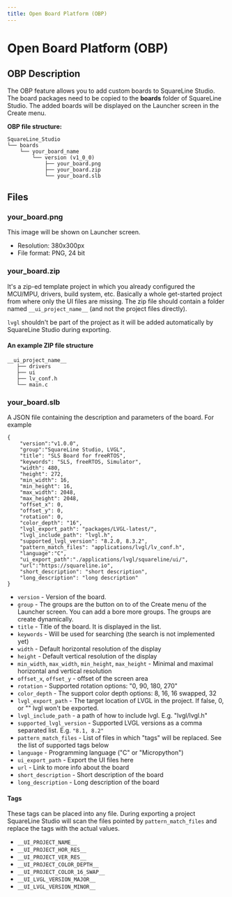 ```yaml
---
title: Open Board Platform (OBP)
---
```


# Open Board Platform (OBP)

## OBP Description

The OBP feature allows you to add custom boards to SquareLine Studio. The board packages need to be copied to the **boards** folder of SquareLine Studio. The added boards will be displayed on the Launcher screen in the Create menu.

**OBP file structure:**

```
SquareLine_Studio
└── boards
    └── your_board_name
        └── version (v1_0_0)
            ├── your_board.png
            ├── your_board.zip
            └── your_board.slb
```

## Files

### your_board.png

This image will be shown on Launcher screen.

- Resolution: 380x300px
- File format: PNG, 24 bit

### your_board.zip

It's a zip-ed template project in which you already configured the MCU/MPU, drivers, build system, etc. Basically a whole get-started project from where only the UI files are missing. 
The zip file should contain a folder named `__ui_project_name__` (and not the project files directly).

`lvgl` shouldn't be part of the project as it will be added automatically by SquareLine Studio during exporting.

#### An example ZIP file structure

```
__ui_project_name__
   ├── drivers
   ├── ui
   ├── lv_conf.h
   └── main.c
```

### your_board.slb

A JSON file containing the description and parameters of the board. For example

```
{
    "version":"v1.0.0",
    "group":"SquareLine Studio, LVGL",
    "title": "SLS Board for freeRTOS",
    "keywords": "SLS, freeRTOS, Simulator",
    "width": 480,
    "height": 272,
    "min_width": 16,
    "min_height": 16,
    "max_width": 2048,
    "max_height": 2048,
    "offset_x": 0,
    "offset_y": 0,
    "rotation": 0,
    "color_depth": "16",
    "lvgl_export_path": "packages/LVGL-latest/",
    "lvgl_include_path": "lvgl.h",
    "supported_lvgl_version": "8.2.0, 8.3.2",
    "pattern_match_files": "applications/lvgl/lv_conf.h",
    "language":"C",
    "ui_export_path":"./applications/lvgl/squareline/ui/",
    "url":"https://squareline.io",
    "short_description": "short description",
    "long_description": "long description"
}
```

- `version` - Version of the board.
- `group` - The groups are the button on to of the Create menu of the Launcher screen. You can add a bore more groups. The groups are create dynamically. 
- `title` - Title of the board. It is displayed in the list.
- `keywords` - Will be used for searching (the search is not implemented yet)
- `width` - Default horizontal resolution of the display
- `height` - Default vertical resolution of the display
- `min_width`, `max_width`, `min_height`, `max_height` - Minimal and maximal horizontal and vertical resolution
- `offset_x`, `offset_y` - offset of the screen area
- `rotation` - Supported rotation options: "0, 90, 180, 270"
- `color_depth` - The support color depth options: 8, 16, 16 swapped, 32
- `lvgl_export_path` - The target location of LVGL in the project. If false, 0, or "" lvgl won't be exported.
- `lvgl_include_path` - a path of how to include lvgl. E.g. "lvgl/lvgl.h"
- `supported_lvgl_version` - Supported LVGL versions as a comma separated list. E.g. `"8.1, 8.2"`
- `pattern_match_files` - List of files in which "tags" will be replaced. See the list of supported tags below
- `language` - Programming language ("C" or "Micropython")
- `ui_export_path` - Export the UI files here
- `url` - Link to more info about the board
- `short_description` - Short description of the board
- `long_description` - Long description of the board

#### Tags

These tags can be placed into any file. During exporting a project SquareLine Studio will scan the files pointed by `pattern_match_files` and replace the tags with the actual values.

- `__UI_PROJECT_NAME__` 
- `__UI_PROJECT_HOR_RES__`
- `__UI_PROJECT_VER_RES__`
- `__UI_PROJECT_COLOR_DEPTH__` 
- `__UI_PROJECT_COLOR_16_SWAP__`
- `__UI_LVGL_VERSION_MAJOR__`
- `__UI_LVGL_VERSION_MINOR__`